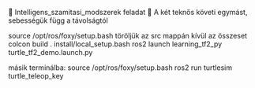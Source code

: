 🐢 Intelligens_szamitasi_modszerek feladat 🐢
A két teknős követi egymást, sebességük függ a távolságtól

source /opt/ros/foxy/setup.bash
töröljük az src mappán kívül az összeset
colcon build
. install/local_setup.bash
ros2 launch learning_tf2_py turtle_tf2_demo.launch.py

másik terminálba: 
source /opt/ros/foxy/setup.bash
ros2 run turtlesim turtle_teleop_key
